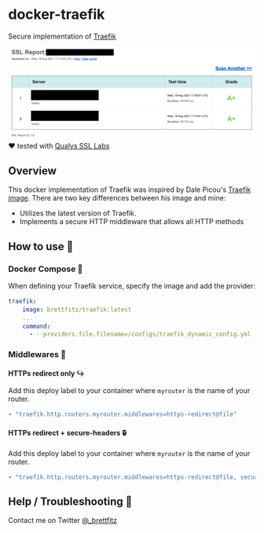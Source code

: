 # docker-traefik
Secure implementation of [Traefik](https://github.com/traefik/traefik)

![img.png](img.png)
:heart: tested with [Qualys SSL Labs](https://www.ssllabs.com/ssltest/)

## Overview
This docker implementation of Traefik was inspired by Dale Picou's [Traefik image](https://hub.docker.com/r/djpic/traefik). 
There are two key differences between his image and mine:
* Utilizes the latest version of Traefik.
* Implements a secure HTTP middleware that allows all HTTP methods

## How to use :pencil:

### Docker Compose :memo:
When defining your Traefik service, specify the image and add the provider:
```yaml
traefik:
    image: brettfitz/traefik:latest
    ...
    command:
      - --providers.file.filename=/configs/traefik_dynamic_config.yml
```

### Middlewares :twisted_rightwards_arrows:

#### HTTPs redirect only :arrow_right_hook:
Add this deploy label to your container where `myrouter` is the name of your router.
```yaml
- "traefik.http.routers.myrouter.middlewares=https-redirect@file"
```

#### HTTPs redirect + secure-headers :lock:
Add this deploy label to your container where `myrouter` is the name of your router.
```yaml
- "traefik.http.routers.myrouter.middlewares=https-redirect@file, secure-headers@file"
```

## Help / Troubleshooting :construction_worker:
Contact me on Twitter [@_brettfitz](https://twitter.com/_brettfitz)
